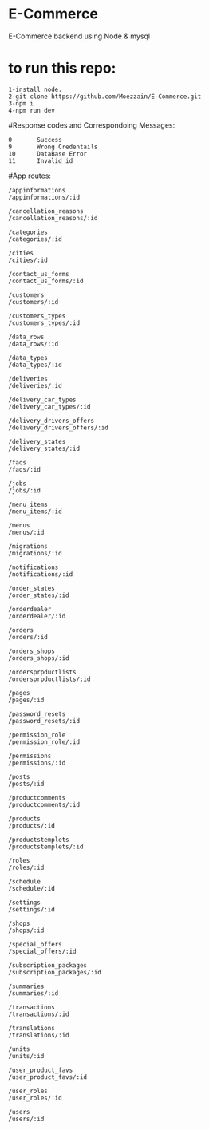 # E-Commerce
E-Commerce backend using Node &amp; mysql

# to run this repo:
    1-install node.
    2-git clone https://github.com/Moezzain/E-Commerce.git
    3-npm i
    4-npm run dev

#Response codes and Correspondoing Messages:

    0       Success
    9       Wrong Credentails
    10      DataBase Error
    11      Invalid id

#App routes:

    /appinformations
    /appinformations/:id

    /cancellation_reasons
    /cancellation_reasons/:id

    /categories
    /categories/:id

    /cities
    /cities/:id

    /contact_us_forms
    /contact_us_forms/:id

    /customers
    /customers/:id

    /customers_types
    /customers_types/:id

    /data_rows
    /data_rows/:id

    /data_types
    /data_types/:id

    /deliveries
    /deliveries/:id

    /delivery_car_types
    /delivery_car_types/:id

    /delivery_drivers_offers
    /delivery_drivers_offers/:id

    /delivery_states
    /delivery_states/:id

    /faqs
    /faqs/:id

    /jobs
    /jobs/:id

    /menu_items
    /menu_items/:id

    /menus
    /menus/:id

    /migrations
    /migrations/:id

    /notifications
    /notifications/:id

    /order_states
    /order_states/:id

    /orderdealer
    /orderdealer/:id

    /orders
    /orders/:id

    /orders_shops
    /orders_shops/:id

    /ordersprpductlists
    /ordersprpductlists/:id

    /pages
    /pages/:id

    /password_resets
    /password_resets/:id

    /permission_role
    /permission_role/:id

    /permissions
    /permissions/:id

    /posts
    /posts/:id

    /productcomments
    /productcomments/:id

    /products
    /products/:id

    /productstemplets
    /productstemplets/:id

    /roles
    /roles/:id

    /schedule
    /schedule/:id

    /settings
    /settings/:id

    /shops
    /shops/:id

    /special_offers
    /special_offers/:id

    /subscription_packages
    /subscription_packages/:id

    /summaries
    /summaries/:id

    /transactions
    /transactions/:id

    /translations
    /translations/:id

    /units
    /units/:id

    /user_product_favs
    /user_product_favs/:id

    /user_roles
    /user_roles/:id

    /users
    /users/:id    